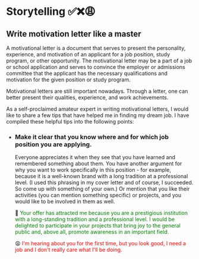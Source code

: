 # Storytelling ✅❌😩

## Write motivation letter like a master

A motivational letter is a document that serves to present the personality, experience, and motivation of an applicant for a job position, study program, or other opportunity. The motivational letter may be a part of a job or school application and serves to convince the employer or admissions committee that the applicant has the necessary qualifications and motivation for the given position or study program.

Motivational letters are still important nowadays. Through a letter, one can better present their qualities, experience, and work achievements.

As a self-proclaimed amateur expert in writing motivational letters, I would like to share a few tips that have helped me in finding my dream job. 
I have compiled these helpful tips into the following points:

- ### Make it clear that you know where and for which job position you are applying.
    Everyone appreciates it when they see that you have learned and remembered something about them.
    You have another argument for why you want to work specifically in this position - for example, because it is a well-known brand with a long tradition at a       professional level. (I used this phrasing in my cover letter and of course, I succeeded. So come up with something of your own.)
    Or mention that you like their activities (you can mention something specific) or projects, and you would like to be involved in them as well.
    
    🤗 <font color="#008000">Your offer has attracted me because you are a prestigious institution with a long-standing tradition and a professional level. I would be delighted to participate in your projects that bring joy to the general public and, above all, promote awareness in an important field.</font>
    
    😩 <font color="FF0000">I'm hearing about you for the first time, but you look good, I need a job and I don't really care what I'll be doing.</font>


